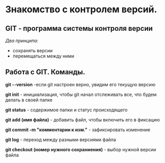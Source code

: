 # Знакомство с контролем версий.

## GIT - программа системы контроля версии

*Два принципа:*

* сохранять версии
* перемещаться между ними

## Работа с GIT. Команды.

**git --version**  -если git настроен верно, увидим его текущую версию

**git init** - инициализация, чтобы git начал отслеживать все, что будем делать в своей папке

**git status** - содержимое папки и статус происходящего

**git add (имя файла)** - добавить файл, чтобы включить его в фиксацию 

**git commit -m "комментарии к изм."** - зафиксировать изменение

**git log** - переход между разными версиями файла

**git checkout (номер нужного сохраниения)** - выбор нужной версии файла





